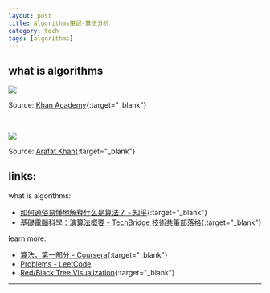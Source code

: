 ```yaml
---
layout: post
title: Algorithms筆記-算法分析
category: tech
tags: [algorithms]
---
```


## what is algorithms

![](http://www.hauchenglee.com/assets/images/tech/what-is-algorithms.jpg)

Source: [Khan Academy](https://www.khanacademy.org/computing/computer-science/algorithms/intro-to-algorithms/v/what-are-algorithms){:target="_blank"}

<br>

![](http://www.hauchenglee.com/assets/images/tech/algorithms-analysis-data-structures.jpeg)

Source: [Arafat Khan](https://medium.com/@Arafat.){:target="_blank"}

## links:

what is algorithms:
- [如何通俗易懂地解释什么是算法？ - 知乎](https://www.zhihu.com/question/55136787/answer/298954174){:target="_blank"}
- [基礎電腦科學：演算法概要 - TechBridge 技術共筆部落格](https://blog.techbridge.cc/2019/03/01/computer-science-algorithm-introduction/){:target="_blank"}

learn more:
- [算法，第一部分 - Coursera](https://www.coursera.org/learn/algorithms-part1){:target="_blank"}
- [Problems - LeetCode](https://leetcode.com/problemset/algorithms/)
- [Red/Black Tree Visualization](https://www.cs.usfca.edu/~galles/visualization/RedBlack.html){:target="_blank"}

---